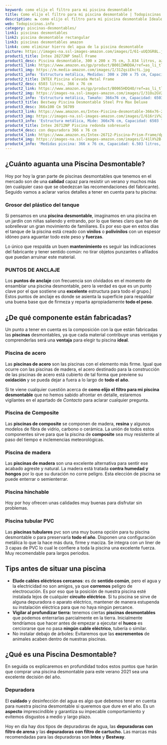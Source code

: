 ```yaml
---
keyword: como elijo el filtro para mi piscina desmontable
title: Como elijo el filtro para mi piscina desmontable | Todopiscinas.info
description: 🏊 como elijo el filtro para mi piscina desmontable Ideales para este verano 2021. Aquí puedes comprar como elijo el filtro para mi piscina desmontable y comparar con otras similares. No dejes escapar como elijo el filtro para mi piscina desmontable a un precio realmente tentador.
web: Todopiscinas.info
category: piscinas-desmontables/
link1: piscinas desmontables
link2: piscina desmontable rectangular
link3: piscinas desmontables amazon
link4: como eliminar hierro del agua de la piscina desmontable
picture: https://images-na.ssl-images-amazon.com/images/I/61-uUQ3GR8L.jpg
product1_title: Intex 28272NP Small Frame
product1_desc: Piscina desmontable, 300 x 200 x 75 cm, 3.834 litros, azul
product1_link: https://www.amazon.es/gp/product/B001IWNDDA/ref=as_li_tl?ie=UTF8&camp=3638&creative=24630&creativeASIN=B001IWNDDA&linkCode=as2&tag=todopiscinas0e-21&linkId=25b9d647487c889cb6ef56ed63f50ca1
product1_img: https://m.media-amazon.com/images/I/31ZqsiEkctL.jpg
product1_info: 'Estructura metálica, Medidas: 300 x 200 x 75 cm, Capacidad: 3.834 litros, Para 6 personas (+ 6 años), Fácil montaje, Forma rectangular'
product2_title: INTEX Piscina elevada Metal Frame
product2_desc: 6503 litros, 366 x 76 cm
product2_link: https://www.amazon.es/gp/product/B0065HDQ4O/ref=as_li_tl?ie=UTF8&camp=3638&creative=24630&creativeASIN=B0065HDQ4O&linkCode=as2&tag=todopiscinas0e-21&linkId=ed2430e3ba564d3527ee103df33ed7b3
product2_img: https://images-na.ssl-images-amazon.com/images/I/31Ou2GV2SAL.jpg
product2_info: 'Estructura metálica, Tamaño: 366x76 cm, Capacidad: 6503 litros, Forma circular, De 4 a 7 personas (+6 años)'
product3_title: Bestway Piscina Desmontable Steel Pro Max Deluxe
product3_desc: 366x100 Cm 56709
product3_link: https://www.amazon.es/Intex-Piscina-desmontable-366x76-28210NP/dp/B0065HDQ4O?__mk_es_ES=%C3%85M%C3%85%C5%BD%C3%95%C3%91&crid=25UQGV9HG2INI&dchild=1&keywords=piscinas+desmontables&qid=1615854176&sprefix=piscinas+dem%2Caps%2C201&sr=8-5&linkCode=ll1&tag=todopiscinas0e-21&linkId=34f200977c6cbaab1f3f4d9ac0e64755&language=es_ES&ref_=as_li_ss_tl
product3_img: https://images-na.ssl-images-amazon.com/images/I/616riV%2BiY3L.jpg
product3_info: 'Estructura metálica, Mide: 366x76 cm, Capacidad: 6503 litros, De 4 a 7 personas mayores de 6 años, Forma circular, Tecnología Super-Tough'
product4_title: Intex 26712NP Piscina redonda sobresuelo
product4_desc: con depuradora 366 x 76 cm
product4_link: https://www.amazon.es/Intex-26712-Piscina-Prism-Frame/dp/B07FB823GL?__mk_es_ES=%C3%85M%C3%85%C5%BD%C3%95%C3%91&dchild=1&keywords=piscinas+desmontables+con+depuradora&qid=1615936418&sr=8-5&linkCode=ll1&tag=todopiscinas0e-21&linkId=d98699de7830cd471766fa1daa36de34&language=es_ES&ref_=as_li_ss_tl
product4_img: https://images-na.ssl-images-amazon.com/images/I/41lX%2B-YpibL.jpg
product4_info: 'Medidas piscina: 366 x 76 cm, Capacidad: 6.503 litros, Incluye depuradora de cartucha A, Lona resistente triple capa'
---
```




## ¿Cuánto aguanta una Piscina Desmontable?

Hoy por hoy la gran parte de piscinas desmontables que tenemos en el mercado son de una **calidad** capaz para resistir un verano y muchos más (en cualquier caso que se obedezcan las recomendaciones del fabricante). Seguido vamos a aclarar varios detalles a tener en cuenta para tu piscina:


### Grosor del plástico del tanque

Si pensamos en una **piscina desmontable**, imaginamos en una piscina en un jardín con niñas saliendo y entrando, por lo que tienes claro que han de sobrellevar un gran movimiento de familiares. Es por eso que en estos días el tanque de la piscina está creado con **vinilos** o **polivinilos** con un espesor idóneo para aguantar todo este peso y **fuerzas**.

Lo único que respalda un	 buen **mantenimiento** es seguir las indicaciones del fabricante y tener sentido común: no tirar objetos punzantes o afilados que puedan arruinar este material.


### PUNTOS DE ANCLAJE

Los **puntos de anclaje** con frecuencia son olvidados en el momento de ensamblar una piscina desmontable, pero la verdad es que es un punto clave por el que sostiene una **excelente** estructura para todo el grupo.| Estos puntos de anclaje es donde se asienta la superficie para respaldar una buena base que de firmeza y reparta apropiadamente **todo el peso**.


## ¿De qué componente están fabricadas?

Un punto a tener en cuenta es la composición con la que están fabricadas las **piscinas** desmontables, ya que cada material contribuye unas ventajas y comprenderlas  será una **ventaja** para elegir tu piscina **ideal**.


### Piscina de acero

Las **piscinas de acero** son las piscinas con el elemento más firme. Igual que ocurre con las piscinas de madera, el acero destinado para la construcción de las piscinas de acero está cubierto de tal forma que previene su **oxidación** y se pueda dejar a fuera a lo largo de **todo el año**.

Si te viene cualquier cuestión acerca de **como elijo el filtro para mi piscina desmontable** que no hemos sabido afrontar en detalle, estaremos vigilantes en el apartado de _Contacto_ para aclarar cualquier pregunta.


### Piscina de Composite

Las **piscinas de composite** se componen de madera, **resina** y algunos modelos de fibra de vidrio, carbono o cerámica. La unión de todos estos componentes sirve para que la piscina de **composite** sea muy resistente al paso del tiempo e inclemencias meteorológicas.


### Piscina de madera

Las **piscinas de madera** son una excelente alternativa para sentir ese acabado agreste y natural. La madera está tratada **contra humedad y hongos** por lo que su duración no corre peligro. Esta elección de piscina se puede enterrar o semienterrar.


### Piscina hinchable

 Hoy por hoy ofrecen unas calidades muy buenas para disfrutar sin problemas.


### Piscina tubular PVC

Las **piscinas tubulares** pvc son una muy buena opción para tu piscina desmontable o para preservarla **todo el año**. Disponen una configuración metálica lo que la hace más dura, firme y maciza. Se integra con un liner de 3 capas de PVC lo cual le confiere a toda la piscina una excelente fuerza. Muy recomendable para largos periodos.

<stats-list :link1=link1 :link2=link2 :link3=link3 :link4=link4 :category=category></stats-list>


## Tips antes de situar una piscina



*   **Elude cables eléctricos cercanos**: es de **sentido común**, pero el agua y la electricidad no son amigos, ya que **corremos** peligro de electrocución. Es por eso que la posición de nuestra piscina esté instalada lejos de cualquier **circuito eléctrico**. Si tu piscina se sirve de alguna depuradora o aparato eléctrico, mantener de manera estupenda su instalación eléctrica para que no haya ningún percance.
*   **Vigilar al profundizar tierra:** tenemos ciertas **piscinas desmontables** que podemos enterrarlas parcialmente en la tierra. Inicialmente tendríamos que hacer antes de empezar a ejecutar el **hueco** es cerciorarse que no pasa **ningún cable eléctrico**, tubería o similar.
*   No instalar debajo de árboles: Evitaremos que las **excrementos** de animales acaben dentro de nuestras piscinas.

<brand-panel :title=product1_title :desc=product1_desc :img=product1_img :link=product1_link></brand-panel>

<external-banner></external-banner>

## ¿Qué es una Piscina Desmontable?



En seguida os explicaremos en profundidad todos estos puntos que harán que comprar una piscina desmontable para este verano 2021 sea una excelente decisión del año.


### Depuradora

El **cuidado** y desinfección del agua es algo que debemos tener en cuenta para nuestra piscina desmontable si queremos que dure en el año. Es un **aspecto** imprescindible y garantiza su impecable comportamiento y evitemos disgustos a medio y largo plazo.

Hoy en día hay dos tipos de depuradoras de agua, las **depuradoras con filtro de arena** y  las **depuradoras** **con filtro de cartucho.** Las marcas más recomendadas para las depuradoras son **Intex** y **Bestway**.